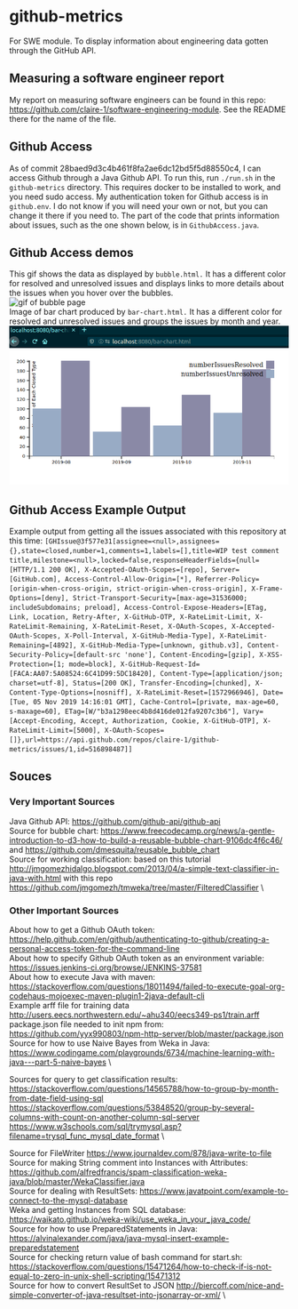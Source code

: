 # github-metrics
For SWE module. To display information about engineering data gotten through the GitHub API.

## Measuring a software engineer report
My report on measuring software engineers can be found in this repo: https://github.com/claire-1/software-engineering-module. See the README there for the name of the file.

## Github Access
As of commit 28baed9d3c4b461f8fa2ae6dc12bd5f5d88550c4, I can access Github through a Java Github API. To run this, run `./run.sh` in the `github-metrics` directory. This requires docker to be installed to work, and you need sudo access. My authentication token for Github access is in `github.env`. I do not know if you will need your own or not, but you can change it there if you need to. The part of the code that prints information about issues, such as the one shown below, is in `GithubAccess.java`. 

## Github Access demos
This gif shows the data as displayed by `bubble.html.` It has a different color for resolved and unresolved issues and displays links to more details about the issues when you hover over the bubbles. \
![gif of bubble page](demo/bubbleChart.gif)
\
Image of bar chart produced by `bar-chart.html.` It has a different color for resolved and unresolved issues and groups the issues by month and year. \
![image of bar chart](demo/barChartTest.png)


## Github Access Example Output
Example output from getting all the issues associated with this repository at this time:
`
[GHIssue@3f577e31[assignee=<null>,assignees={},state=closed,number=1,comments=1,labels=[],title=WIP test comment title,milestone=<null>,locked=false,responseHeaderFields={null=[HTTP/1.1 200 OK], X-Accepted-OAuth-Scopes=[repo], Server=[GitHub.com], Access-Control-Allow-Origin=[*], Referrer-Policy=[origin-when-cross-origin, strict-origin-when-cross-origin], X-Frame-Options=[deny], Strict-Transport-Security=[max-age=31536000; includeSubdomains; preload], Access-Control-Expose-Headers=[ETag, Link, Location, Retry-After, X-GitHub-OTP, X-RateLimit-Limit, X-RateLimit-Remaining, X-RateLimit-Reset, X-OAuth-Scopes, X-Accepted-OAuth-Scopes, X-Poll-Interval, X-GitHub-Media-Type], X-RateLimit-Remaining=[4892], X-GitHub-Media-Type=[unknown, github.v3], Content-Security-Policy=[default-src 'none'], Content-Encoding=[gzip], X-XSS-Protection=[1; mode=block], X-GitHub-Request-Id=[FACA:AA07:5A08524:6C41D99:5DC18420], Content-Type=[application/json; charset=utf-8], Status=[200 OK], Transfer-Encoding=[chunked], X-Content-Type-Options=[nosniff], X-RateLimit-Reset=[1572966946], Date=[Tue, 05 Nov 2019 14:16:01 GMT], Cache-Control=[private, max-age=60, s-maxage=60], ETag=[W/"b3a1298eec4b8d416de012fa9207c3b6"], Vary=[Accept-Encoding, Accept, Authorization, Cookie, X-GitHub-OTP], X-RateLimit-Limit=[5000], X-OAuth-Scopes=[]},url=https://api.github.com/repos/claire-1/github-metrics/issues/1,id=516898487]]
`
## Souces
### Very Important Sources
Java Github API: https://github.com/github-api/github-api \
Source for bubble chart: https://www.freecodecamp.org/news/a-gentle-introduction-to-d3-how-to-build-a-reusable-bubble-chart-9106dc4f6c46/ and https://github.com/dmesquita/reusable_bubble_chart \
Source for working classification: based on this tutorial http://jmgomezhidalgo.blogspot.com/2013/04/a-simple-text-classifier-in-java-with.html with this repo https://github.com/jmgomezh/tmweka/tree/master/FilteredClassifier \

### Other Important Sources
About how to get a Github OAuth token: https://help.github.com/en/github/authenticating-to-github/creating-a-personal-access-token-for-the-command-line \
About how to specify Github OAuth token as an environment variable: https://issues.jenkins-ci.org/browse/JENKINS-37581 \
About how to execute Java with maven: https://stackoverflow.com/questions/18011494/failed-to-execute-goal-org-codehaus-mojoexec-maven-plugin1-2java-default-cli \
Example arff file for training data http://users.eecs.northwestern.edu/~ahu340/eecs349-ps1/train.arff \
package.json file needed to init npm from: https://github.com/yyx990803/npm-http-server/blob/master/package.json \
Source for how to use Naive Bayes from Weka in Java: https://www.codingame.com/playgrounds/6734/machine-learning-with-java---part-5-naive-bayes \

Sources for query to get classification results: \
https://stackoverflow.com/questions/14565788/how-to-group-by-month-from-date-field-using-sql \
https://stackoverflow.com/questions/53848520/group-by-several-columns-with-count-on-another-column-sql-server \
https://www.w3schools.com/sql/trymysql.asp?filename=trysql_func_mysql_date_format \

Source for FileWriter https://www.journaldev.com/878/java-write-to-file \
Source for making String comment into Instances with Attributes: https://github.com/alfredfrancis/spam-classification-weka-java/blob/master/WekaClassifier.java \
Source for dealing with ResultSets: https://www.javatpoint.com/example-to-connect-to-the-mysql-database \
Weka and getting Instances from SQL database: https://waikato.github.io/weka-wiki/use_weka_in_your_java_code/ \
Source for how to use PreparedStatements in Java: https://alvinalexander.com/java/java-mysql-insert-example-preparedstatement \
Source for checking return value of bash command for start.sh: https://stackoverflow.com/questions/15471264/how-to-check-if-is-not-equal-to-zero-in-unix-shell-scripting/15471312 \
Source for how to convert ResultSet to JSON http://biercoff.com/nice-and-simple-converter-of-java-resultset-into-jsonarray-or-xml/ \